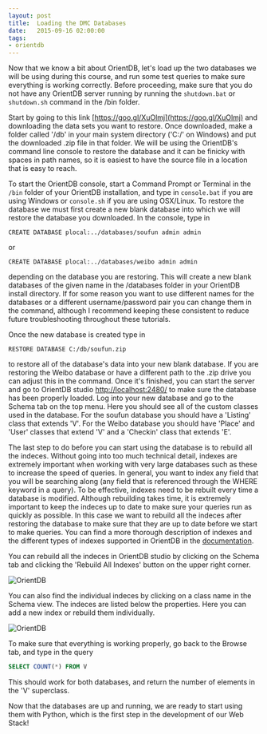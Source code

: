 ```yaml
---
layout: post
title:  Loading the DMC Databases
date:   2015-09-16 02:00:00
tags:
- orientdb
---
```


Now that we know a bit about OrientDB, let's load up the two databases we will be using during this course, and run some test queries to make sure everything is working correctly. Before proceeding, make sure that you do not have any OrientDB server running by running the `shutdown.bat` or `shutdown.sh` command in the /bin folder.

Start by going to this link [https://goo.gl/XuOlmj](https://goo.gl/XuOlmj) and downloading the data sets you want to restore. Once downloaded, make a folder called '/db' in your main system directory ('C:/' on Windows) and put the downloaded .zip file in that folder. We will be using the OrientDB's command line console to restore the database and it can be finicky with spaces in path names, so it is easiest to have the source file in a location that is easy to reach.

To start the OrientDB console, start a Command Prompt or Terminal in the `/bin` folder of your OrientDB installation, and type in `console.bat` if you are using Windows or `console.sh` if you are using OSX/Linux. To restore the database we must first create a new blank database into which we will restore the database you downloaded. In the console, type in

```
CREATE DATABASE plocal:../databases/soufun admin admin
```

or

```
CREATE DATABASE plocal:../databases/weibo admin admin
```

depending on the database you are restoring. This will create a new blank databases of the given name in the /databases folder in your OrientDB install directory. If for some reason you want to use different names for the databases or a different username/password pair you can change them in the command, although I recommend keeping these consistent to reduce future troubleshooting throughout these tutorials.

Once the new database is created type in

```
RESTORE DATABASE C:/db/soufun.zip
```

to restore all of the database's data into your new blank database. If you are restoring the Weibo database or have a different path to the .zip drive you can adjust this in the command. Once it's finished, you can start the server and go to OrientDB studio [http://localhost:2480/](http://localhost:2480/) to make sure the database has been properly loaded. Log into your new database and go to the Schema tab on the top menu. Here you should see all of the custom classes used in the database. For the soufun database you should have a 'Listing' class that extends 'V'. For the Weibo database you should have 'Place' and 'User' classes that extend 'V' and a 'Checkin' class that extends 'E'.

The last step to do before you can start using the database is to rebuild all the indeces. Without going into too much technical detail, indexes are extremely important when working with very large databases such as these to increase the speed of queries. In general, you want to index any field that you will be searching along (any field that is referenced through the WHERE keyword in a query). To be effective, indexes need to be rebuilt every time a database is modified. Although rebuilding takes time, it is extremely important to keep the indeces up to date to make sure your queries run as quickly as possible. In this case we want to rebuild all the indeces after restoring the database to make sure that they are up to date before we start to make queries. You can find a more thorough description of indexes and the different types of indexes supported in OrientDB in the [documentation](http://orientdb.com/docs/2.1/Indexes.html).

You can rebuild all the indeces in OrientDB studio by clicking on the Schema tab and clicking the 'Rebuild All Indexes' button on the upper right corner.

![OrientDB](/dmc/images/orientdb02.png)

You can also find the individual indeces by clicking on a class name in the Schema view. The indeces are listed below the properties. Here you can add a new index or rebuild them individually.

![OrientDB](/dmc/images/orientdb03.png)

To make sure that everything is working properly, go back to the Browse tab, and type in the query

```sql
SELECT COUNT(*) FROM V
```

This should work for both databases, and return the number of elements in the 'V' superclass.

Now that the databases are up and running, we are ready to start using them with Python, which is the first step in the development of our Web Stack!